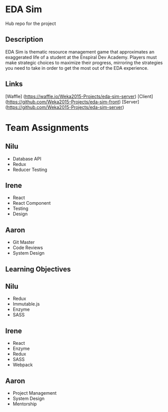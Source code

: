 EDA Sim
=======
Hub repo for the project

Description
-----------
EDA Sim is thematic resource management game that approximates an exaggerated life of a student at the Enspiral Dev Academy.  Players must make strategic choices to maximize their progress, mirroring the strategies you need to take in order to get the most out of the EDA experience.

Links
-----
[Waffle] (https://waffle.io/Weka2015-Projects/eda-sim-server)
[Client] (https://github.com/Weka2015-Projects/eda-sim-front)
[Server] (https://github.com/Weka2015-Projects/eda-sim-server)

Team Assignments
================
Nilu
----
* Database API
* Redux
* Reducer Testing

Irene
-----
* React
* React Component
* Testing
* Design

Aaron
-----
* Git Master
* Code Reviews
* System Design

Learning Objectives
-------------------
Nilu
----
* Redux
* Immutable.js
* Enzyme
* SASS

Irene
-----
* React
* Enzyme
* Redux
* SASS
* Webpack

Aaron
-----
* Project Management
* System Design
* Mentorship

